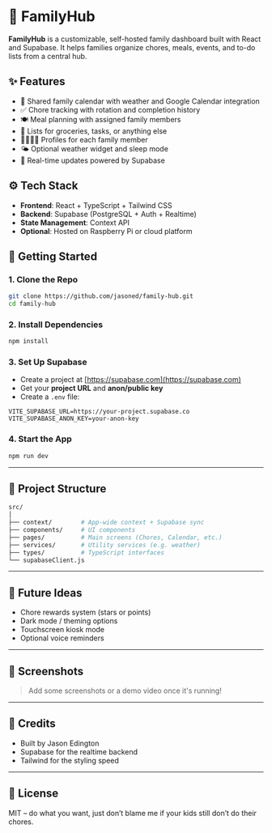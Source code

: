 # 🏡 FamilyHub

**FamilyHub** is a customizable, self-hosted family dashboard built with React and Supabase. It helps families organize chores, meals, events, and to-do lists from a central hub.

## ✨ Features

- 📆 Shared family calendar with weather and Google Calendar integration
- ✅ Chore tracking with rotation and completion history
- 🍽️ Meal planning with assigned family members
- 📝 Lists for groceries, tasks, or anything else
- 👨‍👩‍👧‍👦 Profiles for each family member
- 🌤️ Optional weather widget and sleep mode
- 🔄 Real-time updates powered by Supabase

## ⚙️ Tech Stack

- **Frontend**: React + TypeScript + Tailwind CSS
- **Backend**: Supabase (PostgreSQL + Auth + Realtime)
- **State Management**: Context API
- **Optional**: Hosted on Raspberry Pi or cloud platform

## 🚀 Getting Started

### 1. Clone the Repo

```bash
git clone https://github.com/jasoned/family-hub.git
cd family-hub
```

### 2. Install Dependencies

```bash
npm install
```

### 3. Set Up Supabase

- Create a project at [https://supabase.com](https://supabase.com)
- Get your **project URL** and **anon/public key**
- Create a `.env` file:

```env
VITE_SUPABASE_URL=https://your-project.supabase.co
VITE_SUPABASE_ANON_KEY=your-anon-key
```

### 4. Start the App

```bash
npm run dev
```

---

## 📁 Project Structure

```bash
src/
│
├── context/        # App-wide context + Supabase sync
├── components/     # UI components
├── pages/          # Main screens (Chores, Calendar, etc.)
├── services/       # Utility services (e.g. weather)
├── types/          # TypeScript interfaces
└── supabaseClient.js
```

---

## 🧠 Future Ideas

- Chore rewards system (stars or points)
- Dark mode / theming options
- Touchscreen kiosk mode
- Optional voice reminders

---

## 📸 Screenshots

> Add some screenshots or a demo video once it's running!

---

## 🙏 Credits

- Built by Jason Edington
- Supabase for the realtime backend
- Tailwind for the styling speed

---

## 📜 License

MIT – do what you want, just don’t blame me if your kids still don’t do their chores.
